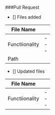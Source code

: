 ###Pull Request


- [] Files added

 | File Name | <!--File name--> | 
| --------- | --------- |
 | Functiionality | - <!--Functionality 1--><br> - <!--Functionality 1--><br> - <!--Functionality 1--><br> |
| Path | <!-- File path -->|

- [] Updated files

 | File Name | <!--File name--> | 
| --------- | --------- |
 | Functiionality | - <!--Functionality 1--><br> - <!--Functionality 1--><br> - <!--Functionality 1--><br> |

